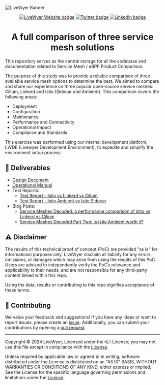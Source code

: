 ![LiveWyer Banner](./.github/img/github-banner.png?raw=true)

<p align="center">
    <a href="https://livewyer.io" ><img src="https://badgen.net/badge/Website/livewyer.io" alt="LiveWyer Website badge" /></a>
    <a href="https://twitter.com/LiveWyerUK"><img src="https://badgen.net/badge/twitter/@LiveWyerUK" alt="Twitter badge" /></a>
    <a href="https://www.linkedin.com/company/livewyer"><img src="https://badgen.net/badge/LinkedIn/LiveWyer" alt="LinkedIn badge" /></a>
</p>

<h1 align="center">A full comparison of three service mesh solutions</h1>

This repository serves as the central storage for all the codebase and documentation related to Service Mesh / eBPF Product Comparison.

The purpose of this study was to provide a reliable comparison of three available service mesh options to determine the best. We aimed to compare and share our experience on three popular open-source service meshes: Cilium, Linkerd and Istio (Sidecar and Ambient).
This comparison covers the following areas:

- Deployment
- Configuration
- Maintenance
- Performance and Connectivity
- Operational Impact
- Compliance and Standards

This exercise was performed using our internal development platform, LWDE (Livewyer Development Environment), to expedite and simplify the environment setup process.

## :pencil: Deliverables

- [Design Document](docs/design-document.md)
- [Operational Manual](docs/operational-manual.md)
- Test Reports:
  - [Test Report - Istio vs Linkerd vs Cilium](docs/test-report.md)
  - [Test Report - Istio Ambient vs Istio Sidecar](docs/test-report-istio.md)
- Blog Posts:
  - [Service Meshes Decoded: a performance comparison of Istio vs Linkerd vs Cilium](https://livewyer.io/blog/2024/05/08/comparison-of-service-meshes)
  - [Service Meshes Decoded Part Two: Is Istio Ambient worth it?](https://livewyer.io/blog/2024/06/06/comparison-of-service-meshes-part-two)

## :warning: Disclaimer

The results of this technical proof of concept (PoC) are provided "as is" for informational purposes only. LiveWyer disclaim all liability for any errors, omissions, or damages which may arise from using the results of this PoC. Users are advised to independently verify the PoC’s relevance and applicability to their needs, and are not responsible for any third-party content linked within this repo.

Using the data, results or contributing to this repo signifies acceptance of these terms.

## :jigsaw: Contributing

We value your feedback and suggestions!
If you have any ideas or want to report issues, please create an [issue](https://github.com/livewyer-ops/poc-servicemesh2024/issues/new/choose).
Additionally, you can submit your contributions by opening a [pull request](https://github.com/livewyer-ops/poc-servicemesh2024/pulls).

---

Copyright © 2024 LiveWyer, Licensed under the `MIT` License; you may not use this file except in compliance with the [License](LICENSE).

Unless required by applicable law or agreed to in writing, software distributed under the License is distributed on an "AS IS" BASIS,
WITHOUT WARRANTIES OR CONDITIONS OF ANY KIND, either express or implied.
See the License for the specific language governing permissions and limitations under the [License](LICENSE).
